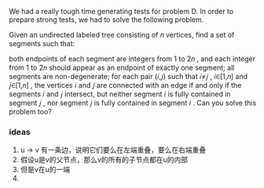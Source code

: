 We had a really tough time generating tests for problem D. In order to prepare strong tests, we had to solve the following problem.

Given an undirected labeled tree consisting of 𝑛
 vertices, find a set of segments such that:

both endpoints of each segment are integers from 1
 to 2𝑛
, and each integer from 1
 to 2𝑛
 should appear as an endpoint of exactly one segment;
all segments are non-degenerate;
for each pair (𝑖,𝑗)
 such that 𝑖≠𝑗
, 𝑖∈[1,𝑛]
 and 𝑗∈[1,𝑛]
, the vertices 𝑖
 and 𝑗
 are connected with an edge if and only if the segments 𝑖
 and 𝑗
 intersect, but neither segment 𝑖
 is fully contained in segment 𝑗
, nor segment 𝑗
 is fully contained in segment 𝑖
.
Can you solve this problem too?


### ideas
1. u -> v 有一条边，说明它们要么在左端重叠，要么在右端重叠
2. 假设u是v的父节点，那么v的所有的子节点都在u的内部
3. 但是v在u的一端
4. 